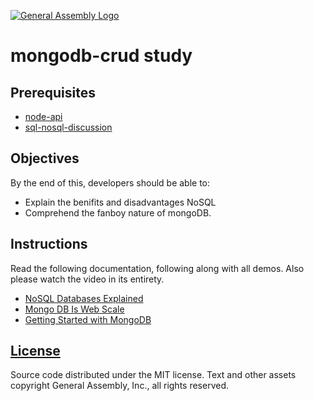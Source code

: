 [![General Assembly Logo](https://camo.githubusercontent.com/1a91b05b8f4d44b5bbfb83abac2b0996d8e26c92/687474703a2f2f692e696d6775722e636f6d2f6b6538555354712e706e67)](https://generalassemb.ly/education/web-development-immersive)

# mongodb-crud study

## Prerequisites

-   [node-api](https://github.com/ga-wdi-boston/node-api)
-   [sql-nosql-discussion](https://github.com/ga-wdi-boston/sql-nosql-discussion)

## Objectives

By the end of this, developers should be able to:

-   Explain the benifits and disadvantages NoSQL
-   Comprehend the fanboy nature of mongoDB.

## Instructions

Read the following documentation, following along with all demos.  Also please
watch the video in its entirety.

- [NoSQL Databases Explained](https://www.mongodb.com/nosql-explained)
- [Mongo DB Is Web Scale](https://www.youtube.com/watch?v=b2F-DItXtZs)
- [Getting Started with MongoDB](https://docs.mongodb.org/getting-started/shell/)

## [License](LICENSE)

Source code distributed under the MIT license. Text and other assets copyright
General Assembly, Inc., all rights reserved.
